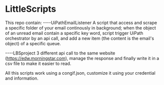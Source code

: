 # LittleScripts

This repo contain:
----UiPathEmailListener
A script that access and scrape a specific folder of your email continously in background; when the object of an unread email contain a specific key word, script trigger UiPath orchestrator by an api call, and add a new item (the content is the email's object) of a specific queue.

----LBSproject
3 different api call to the same website (https://edw.morningstar.com), manage the response and finally write it in a csv file to make it easier to read.

All this scripts work using a congif.json, customize it using your credential and information.
